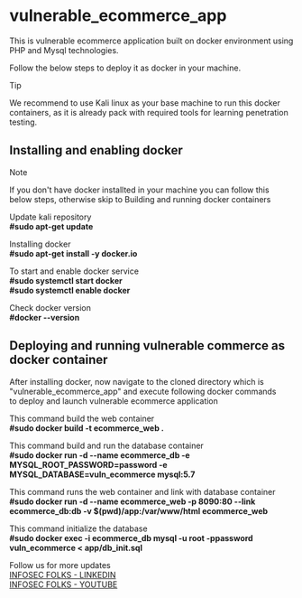 # vulnerable_ecommerce_app
This is vulnerable ecommerce application built on docker environment using PHP and Mysql technologies.

Follow the below steps to deploy it as docker in your machine.

> [!TIP]
> We recommend to use Kali linux as your base machine to run this docker containers, as it is already pack with required tools for learning penetration testing. 

## Installing and enabling docker

> [!NOTE]
> If you don't have docker installted in your machine you can follow this below steps, otherwise skip to Building and running docker containers

Update kali repository <br> 
**#sudo apt-get update**

Installing docker <br> 
**#sudo apt-get install -y docker.io**

To start and enable docker service<br> 
**#sudo systemctl start docker <br> 
#sudo systemctl enable docker**

Check docker version <br> 
**#docker --version**

## Deploying and running vulnerable commerce as docker container 

After installing docker, now navigate to the cloned directory which is "vulnerable_ecommerce_app" and execute following docker commands <br> 
to deploy and launch vulnerable ecommerce application

This command build the web container <br> 
**#sudo docker build -t ecommerce_web .**

This command build and run the database container <br> 
**#sudo docker run -d --name ecommerce_db -e MYSQL_ROOT_PASSWORD=password -e MYSQL_DATABASE=vuln_ecommerce mysql:5.7**

This command runs the web container and link with database container <br> 
**#sudo docker run -d --name ecommerce_web -p 8090:80 --link ecommerce_db:db -v $(pwd)/app:/var/www/html ecommerce_web**

This command initialize the database <br> 
**#sudo docker exec -i ecommerce_db mysql -u root -ppassword vuln_ecommerce < app/db_init.sql**

Follow us for more updates <br> 
[INFOSEC FOLKS - LINKEDIN](https://www.linkedin.com/company/infosecfolks-global/) <br> 
[INFOSEC FOLKS - YOUTUBE](https://www.youtube.com/@infosecfolks-global/)
